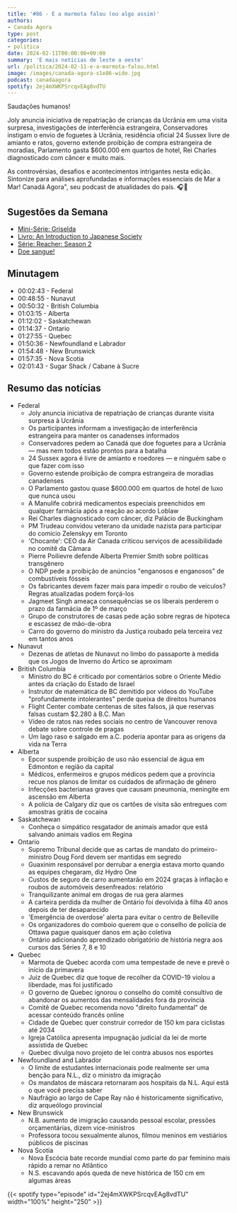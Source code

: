 ```yaml
---
title: '#86 - E a marmota falou (ou algo assim)'
authors:
- Canada Agora
type: post
categories:
- politica
date: 2024-02-11T00:00:00+00:00
summary: 'E mais notícias de leste a oeste'
url: /politica/2024-02-11-e-a-marmota-falou.html
image: /images/canada-agora-s1e86-wide.jpg
podcast: canadaagora
spotify: 2ej4mXWKPSrcqvEAg8vdTU
---
```


Saudações humanos!

Joly anuncia iniciativa de repatriação de crianças da Ucrânia em uma visita surpresa, investigações
de interferência estrangeira, Conservadores instigam o envio de foguetes à Ucrânia, residência oficial
24 Sussex livre de amianto e ratos, governo extende proibição de compra estrangeira de moradias,
Parlamento gasta $600.000 em quartos de hotel, Rei Charles diagnosticado com câncer e muito mais.

As controvérsias, desafios e acontecimentos intrigantes nesta edição. Sintonize para análises
aprofundadas e informações essenciais de Mar a Mar! Canadá Agora", seu podcast de atualidades
do país. 🎧📰

## Sugestões da Semana
- [Mini-Série: Griselda](https://www.netflix.com/title/81133447)
- [Livro: An Introduction to Japanese Society](https://www.amazon.ca/Introduction-Japanese-Society-Yoshio-Sugimoto/dp/0521705193)
- [Série: Reacher: Season 2](https://www.imdb.com/title/tt9288030/)
- [Doe sangue!](https://blood.ca)

## Minutagem
- 00:02:43 - Federal
- 00:48:55 - Nunavut
- 00:50:32 - British Columbia
- 01:03:15 - Alberta
- 01:12:02 - Saskatchewan
- 01:14:37 - Ontario
- 01:27:55 - Quebec
- 01:50:36 - Newfoundland e Labrador
- 01:54:48 - New Brunswick
- 01:57:35 - Nova Scotia
- 02:01:43 - Sugar Shack / Cabane à Sucre

## Resumo das notícias
- Federal
  - Joly anuncia iniciativa de repatriação de crianças durante visita surpresa à Ucrânia
  - Os participantes informam a investigação de interferência estrangeira para manter os canadenses informados
  - Conservadores pedem ao Canadá que doe foguetes para a Ucrânia — mas nem todos estão prontos para a batalha
  - 24 Sussex agora é livre de amianto e roedores — e ninguém sabe o que fazer com isso
  - Governo estende proibição de compra estrangeira de moradias canadenses
  - O Parlamento gastou quase $600.000 em quartos de hotel de luxo que nunca usou
  - A Manulife cobrirá medicamentos especiais preenchidos em qualquer farmácia após a reação ao acordo Loblaw
  - Rei Charles diagnosticado com câncer, diz Palácio de Buckingham
  - PM Trudeau convidou veterano da unidade nazista para participar do comício Zelenskyy em Toronto
  - 'Chocante': CEO da Air Canada criticou serviços de acessibilidade no comitê da Câmara
  - Pierre Poilievre defende Alberta Premier Smith sobre políticas transgênero
  - O NDP pede a proibição de anúncios "enganosos e enganosos" de combustíveis fósseis
  - Os fabricantes devem fazer mais para impedir o roubo de veículos? Regras atualizadas podem forçá-los
  - Jagmeet Singh ameaça consequências se os liberais perderem o prazo da farmácia de 1º de março
  - Grupo de construtores de casas pede ação sobre regras de hipoteca e escassez de mão-de-obra
  - Carro do governo do ministro da Justiça roubado pela terceira vez em tantos anos
- Nunavut
  - Dezenas de atletas de Nunavut no limbo do passaporte à medida que os Jogos de Inverno do Ártico se aproximam
- British Columbia
  - Ministro do BC é criticado por comentários sobre o Oriente Médio antes da criação do Estado de Israel
  - Instrutor de matemática de BC demitido por vídeos do YouTube "profundamente intolerantes" perde queixa de direitos humanos
  - Flight Center combate centenas de sites falsos, já que reservas falsas custam $2.280 à B.C. Man
  - Vídeo de ratos nas redes sociais no centro de Vancouver renova debate sobre controle de pragas
  - Um lago raso e salgado em a.C. poderia apontar para as origens da vida na Terra
- Alberta
  - Epcor suspende proibição de uso não essencial de água em Edmonton e região da capital
  - Médicos, enfermeiros e grupos médicos pedem que a província recue nos planos de limitar os cuidados de afirmação de gênero
  - Infecções bacterianas graves que causam pneumonia, meningite em ascensão em Alberta
  - A polícia de Calgary diz que os cartões de visita são entregues com amostras grátis de cocaína
- Saskatchewan
  - Conheça o simpático resgatador de animais amador que está salvando animais vadios em Regina
- Ontario
  - Supremo Tribunal decide que as cartas de mandato do primeiro-ministro Doug Ford devem ser mantidas em segredo
  - Guaxinim responsável por derrubar a energia estava morto quando as equipes chegaram, diz Hydro One
  - Custos de seguro de carro aumentarão em 2024 graças à inflação e roubos de automóveis desenfreados: relatório
  - Tranquilizante animal em drogas de rua gera alarmes
  - A carteira perdida da mulher de Ontário foi devolvida à filha 40 anos depois de ter desaparecido
  - 'Emergência de overdose' alerta para evitar o centro de Belleville
  - Os organizadores do comboio querem que o conselho de polícia de Ottawa pague quaisquer danos em ação coletiva
  - Ontário adicionando aprendizado obrigatório de história negra aos cursos das Séries 7, 8 e 10
- Quebec
  - Marmota de Quebec acorda com uma tempestade de neve e prevê o início da primavera
  - Juiz de Quebec diz que toque de recolher da COVID-19 violou a liberdade, mas foi justificado
  - O governo de Quebec ignorou o conselho do comitê consultivo de abandonar os aumentos das mensalidades fora da província
  - Comitê de Quebec recomenda novo "direito fundamental" de acessar conteúdo francês online
  - Cidade de Quebec quer construir corredor de 150 km para ciclistas até 2034
  - Igreja Católica apresenta impugnação judicial da lei de morte assistida de Quebec
  - Quebec divulga novo projeto de lei contra abusos nos esportes
- Newfoundland and Labrador
  - O limite de estudantes internacionais pode realmente ser uma benção para N.L., diz o ministro da imigração
  - Os mandatos de máscara retornaram aos hospitais da N.L. Aqui está o que você precisa saber
  - Naufrágio ao largo de Cape Ray não é historicamente significativo, diz arqueólogo provincial
- New Brunswick
  - N.B. aumento de imigração causando pessoal escolar, pressões orçamentárias, dizem vice-ministros
  - Professora tocou sexualmente alunos, filmou meninos em vestiários públicos de piscinas
- Nova Scotia
  - Nova Escócia bate recorde mundial como parte do par feminino mais rápido a remar no Atlântico
  - N.S. escavando após queda de neve histórica de 150 cm em algumas áreas


{{< spotify type="episode" id="2ej4mXWKPSrcqvEAg8vdTU" width="100%" height="250" >}}

